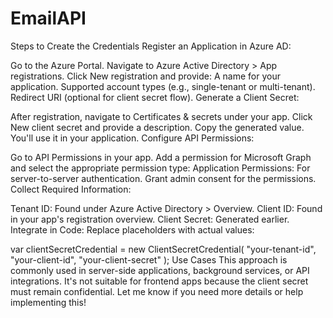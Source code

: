 # EmailAPI


Steps to Create the Credentials
Register an Application in Azure AD:

Go to the Azure Portal.
Navigate to Azure Active Directory > App registrations.
Click New registration and provide:
A name for your application.
Supported account types (e.g., single-tenant or multi-tenant).
Redirect URI (optional for client secret flow).
Generate a Client Secret:

After registration, navigate to Certificates & secrets under your app.
Click New client secret and provide a description.
Copy the generated value. You'll use it in your application.
Configure API Permissions:

Go to API Permissions in your app.
Add a permission for Microsoft Graph and select the appropriate permission type:
Application Permissions: For server-to-server authentication.
Grant admin consent for the permissions.
Collect Required Information:

Tenant ID: Found under Azure Active Directory > Overview.
Client ID: Found in your app's registration overview.
Client Secret: Generated earlier.
Integrate in Code: Replace placeholders with actual values:


var clientSecretCredential = new ClientSecretCredential(
    "your-tenant-id", 
    "your-client-id", 
    "your-client-secret"
);
Use Cases
This approach is commonly used in server-side applications, background services, or API integrations.
It's not suitable for frontend apps because the client secret must remain confidential.
Let me know if you need more details or help implementing this!


